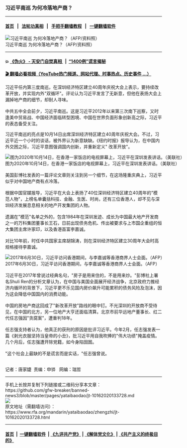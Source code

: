 ### 习近平南巡  为何冷落地产商？
------------------------

#### [首页](https://github.com/gfw-breaker/banned-news3/blob/master/README.md) &nbsp;&nbsp;|&nbsp;&nbsp; [法轮功真相](https://github.com/begood0513/basic/blob/master/README.md)  &nbsp;&nbsp;|&nbsp;&nbsp; [手把手翻墙教程](https://github.com/gfw-breaker/guides/wiki)  &nbsp;&nbsp;|&nbsp;&nbsp; [一键翻墙软件](https://github.com/gfw-breaker/nogfw/blob/master/README.md)  



<div id="headerimg">
 <img alt="习近平南巡  为何冷落地产商？（AFP/资料照）" src="https://www.rfa.org/mandarin/yataibaodao/zhengzhi/jt-10162020133728.html/000_8R2646.jpg/@@images/23a25927-4751-4064-bfb7-b641f1bf14ec.jpeg" title="习近平南巡  为何冷落地产商？（AFP/资料照）"/>
 <div id="headerimgcontents">
  <div id="headerimgcaption">
   <span>
    习近平南巡  为何冷落地产商？（AFP/资料照）
   </span>
   <!-- zoomattribute -->
  </div>
  <!-- headerimgcaption -->
 </div>
 <!-- headerimagecontents -->
</div>

<hr/>


#### 💥 [《伪火》 - 天安门自焚真相 ](http://158.247.195.190:10000/videos/blog/weihuo.html)&nbsp; |&nbsp; [“1400例”谎言揭秘  ](http://158.247.195.190:10000/videos/blog/jiexi1400.html)

#### [ 🎬  翻墙必看视频（YouTube热门频道、网站代理、时事热点、历史事件 ...）](https://github.com/gfw-breaker/links/blob/master/banned.md)

<div id="storytext">
 <div>
  <div class="slot_header">
  </div>
 </div>
 <p>
 </p>
 <p>
  习近平任内第三度南巡，在深圳经济特区建立40周年庆祝大会上表示，要持续改革开放，并实现内外"双循环"。评论认为习近平发言了无新意，但他在表扬大会上漏掉地产商的细节，却耐人寻味。
  <br/>
  <br/>
  中共五中全会前夕，习近平南巡。这是习近平2012年以来第三次南下巡察，又时逢美中贸易战、中国经济面临转型困境、中国在世界负面形象创新高之际，习近平的表态备受关注。
 </p>
 <p>
 </p>
 <p>
 </p>
 <p>
  习近平南巡的亮点是10月14日出席深圳经济特区建立40周年庆祝大会。不过，习近平近一个小时的谈话，被外界认为新意缺缺。《纽约时报》报导认为，在中国内外交困之际，习近平意图强调国内创新，并重新定义" 改革开放"。
 </p>
 <p>
 </p>
 <p>
  <div class="image-inline captioned" style="width:1500px;">
   <div style="width:1500px;">
    <img alt="图为2020年10月14日，在香港一家饭店的电视屏幕上，习近平在深圳发表讲话。（美联社） " src="https://www.rfa.org/mandarin/yataibaodao/zhengzhi/jt-10162020133728.html/AP_20288258428878-1.jpg" title="图为2020年10月14日，在香港一家饭店的电视屏幕上，习近平在深圳发表讲话。（美联社） "/>
   </div>
   <div class="image-caption">
    <span style="width:1500px;">
     图为2020年10月14日，在香港一家饭店的电视屏幕上，习近平在深圳发表讲话。（美联社）
    </span>
    <span class="copyright">
    </span>
   </div>
  </div>
  <br/>
  美国彭博社发表的一篇评论文章则关注到另一个细节，在这场隆重庆典上，习近平似乎对中国地产商有点冷落。
  <br/>
  <br/>
  根据中国官媒报导，习近平在大会上表扬了40位深圳经济特区建立40周年的"模范人物"，上榜名单囊括科技、金融、生医、时尚，还有三位香港人，却不见与深圳经济发展息息相关的地产开发集团的人物。
  <br/>
  <br/>
  遗漏在"模范"名单之外的，包含1984年在深圳发迹、成长为中国最大地产开发商之一的万科集团董事长王石，日前出现债务危机、传出被要求与上市国企重组的恒大集团主席许家印，以及香港首富李嘉诚。
  <br/>
  <br/>
  对比10年前，时任中共国家主席胡锦涛，则在深圳经济特区建立30周年大会时高规格接待李嘉诚。
 </p>
 <p>
 </p>
 <p>
  <div class="image-inline captioned" style="width:1500px;">
   <div style="width:1500px;">
    <img alt="2017年6月30日，习近平访问香港期间，与李嘉诚等香港商界人士会面。（AFP）" src="https://www.rfa.org/mandarin/yataibaodao/zhengzhi/jt-10162020133728.html/000_Q34R6.jpg" title="2017年6月30日，习近平访问香港期间，与李嘉诚等香港商界人士会面。（AFP）"/>
   </div>
   <div class="image-caption">
    <span style="width:1500px;">
     2017年6月30日，习近平访问香港期间，与李嘉诚等香港商界人士会面。（AFP）
    </span>
    <span class="copyright">
    </span>
   </div>
  </div>
  <br/>
  习近平在2017年曾说过经典名句，"房子是用来住的，不是用来炒。"彭博社上署名Shuli Ren的分析文章认为，在中国与美国全面展开经济战争，北京政府力推经济内循环的背景下，习近平更不乐见国内房价飙升可能累积的债务风险及泡沫，因为这会降低中国国内的消费动能。
  <br/>
  <br/>
  中国的房地产商这回成了"新改革开放"路线的眼中钉。不光深圳的开放商不受待见，在中国的北方，另一位地产大亨还面临清算。北京市前华远地产董事长、红二代任志强因"贪腐案"，遭重判18年。
  <br/>
  <br/>
  任志强支持者认为，他真正的获刑的原因是批评习近平。今年2月，任志强发表一篇《剥光衣服坚持当皇帝的小丑》，批习近平用自我吹捧的"伟大功绩"掩盖疫情。几个月后，任志强遭开除党籍，如今身陷囹圄。
  <br/>
  <br/>
  "这个社会上最缺的不是谎言而是实话，"任志强曾说。
 </p>
 <p>
 </p>
 <p>
  <br/>
  记者：唐家婕  责编：申铧   网编：瑞哲
 </p>
</div>

<hr/>
手机上长按并复制下列链接或二维码分享本文章：<br/>
https://github.com/gfw-breaker/banned-news3/blob/master/pages/yataibaodao/jt-10162020133728.md <br/>
<a href='https://github.com/gfw-breaker/banned-news3/blob/master/pages/yataibaodao/jt-10162020133728.md'><img src='https://github.com/gfw-breaker/banned-news3/blob/master/pages/yataibaodao/jt-10162020133728.md.png'/></a> <br/>
原文地址（需翻墙访问）：https://www.rfa.org/mandarin/yataibaodao/zhengzhi/jt-10162020133728.html


------------------------
#### [首页](https://github.com/gfw-breaker/banned-news3/blob/master/README.md) &nbsp;|&nbsp; [一键翻墙软件](https://github.com/gfw-breaker/nogfw/blob/master/README.md) &nbsp;| [《九评共产党》](https://github.com/gfw-breaker/9ping.md/blob/master/README.md#九评之一评共产党是什么) | [《解体党文化》](https://github.com/gfw-breaker/jtdwh.md/blob/master/README.md) | [《共产主义的终极目的》](https://github.com/gfw-breaker/gczydzjmd.md/blob/master/README.md)


<img src='http://gfw-breaker.win/banned-news3/pages/yataibaodao/jt-10162020133728.md' width='0px' height='0px'/>